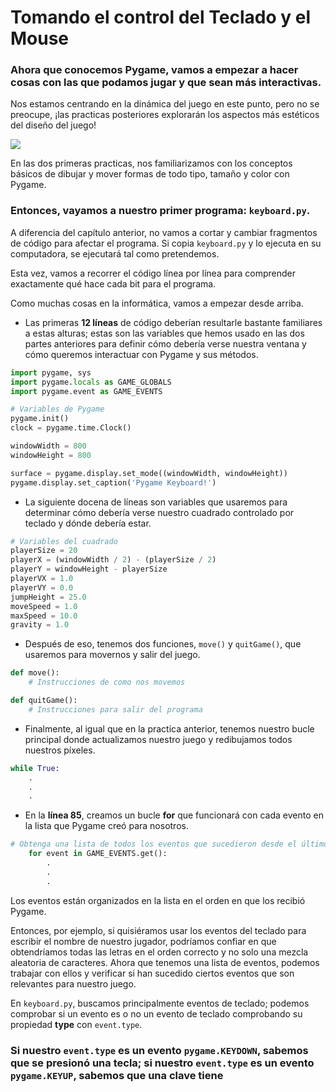 # Tomando el control del Teclado y el Mouse
### Ahora que conocemos Pygame, vamos a empezar a hacer cosas con las que podamos jugar y que sean más interactivas. 

Nos estamos centrando en la dinámica del juego en este punto, pero no se preocupe, ¡las practicas posteriores explorarán los aspectos más estéticos del diseño del juego!

![](https://media.giphy.com/media/11y8mcRPyJ4aSk/giphy.gif)

En las dos primeras practicas, nos familiarizamos con los conceptos básicos de dibujar y mover formas de todo tipo, tamaño y color con Pygame. 

### Entonces, vayamos a nuestro primer programa: `keyboard.py`. 

A diferencia del capítulo anterior, no vamos a cortar y cambiar fragmentos de código para afectar el programa. Si copia `keyboard.py` y lo ejecuta en su computadora, se ejecutará tal como pretendemos. 

Esta vez, vamos a recorrer el código línea por línea para comprender exactamente qué hace cada bit para el programa. 

Como muchas cosas en la informática, vamos a empezar desde arriba.

 - Las primeras **12 líneas** de código deberían resultarle bastante familiares a estas alturas; estas son las variables que hemos usado en las dos partes anteriores para definir cómo debería verse nuestra ventana y cómo queremos interactuar con Pygame y sus métodos.
```python
import pygame, sys
import pygame.locals as GAME_GLOBALS
import pygame.event as GAME_EVENTS

# Variables de Pygame
pygame.init()
clock = pygame.time.Clock()

windowWidth = 800
windowHeight = 800

surface = pygame.display.set_mode((windowWidth, windowHeight))
pygame.display.set_caption('Pygame Keyboard!')
```

- La siguiente docena de líneas son variables que usaremos para determinar cómo debería verse nuestro cuadrado controlado por teclado y dónde debería estar. 
```python
# Variables del cuadrado
playerSize = 20
playerX = (windowWidth / 2) - (playerSize / 2)
playerY = windowHeight - playerSize
playerVX = 1.0
playerVY = 0.0
jumpHeight = 25.0
moveSpeed = 1.0
maxSpeed = 10.0
gravity = 1.0
```
 - Después de eso, tenemos dos funciones, `move()` y `quitGame()`, que usaremos para movernos y salir del juego. 
```python
def move():
	# Instrucciones de como nos movemos

def quitGame():
	# Instrucciones para salir del programa
```
 - Finalmente, al igual que en la practica anterior, tenemos nuestro bucle principal donde actualizamos nuestro juego y redibujamos todos nuestros píxeles.

```python
while True:
	. 
	. 
	.
```
- En la **línea 85**, creamos un bucle **for** que funcionará con cada evento en la lista que Pygame creó para nosotros. 
```python
# Obtenga una lista de todos los eventos que sucedieron desde el último rediseño
    for event in GAME_EVENTS.get():
	    .
	    .
	    .
```
Los eventos están organizados en la lista en el orden en que los recibió Pygame. 

Entonces, por ejemplo, si quisiéramos usar los eventos del teclado para escribir el nombre de nuestro jugador, podríamos confiar en que obtendríamos todas las letras en el orden correcto y no solo una mezcla aleatoria de caracteres. Ahora que tenemos una lista de eventos, podemos trabajar con ellos y verificar si han sucedido ciertos eventos que son relevantes para nuestro juego. 

En `keyboard.py`, buscamos principalmente eventos de teclado; podemos comprobar si un evento es o no un evento de teclado comprobando su propiedad **type** con `event.type`. 

### Si nuestro `event.type` es un evento `pygame.KEYDOWN`, sabemos que se presionó una tecla; si nuestro `event.type` es un evento `pygame.KEYUP`, sabemos que una clave tiene


<!--stackedit_data:
eyJoaXN0b3J5IjpbNTg3Nzk1Mzk4LDYzMzY4ODk3MiwtOTkxOD
AyMDAxLDE2MDcxNjQ1MTgsMzMwMzk1OTE3LC0xMzg5MTY1NjYs
LTE1MjM3OTAzMzcsLTU4ODU5Njk2NSwxNjg4MTM2ODI0LDgzNT
QzNTY4NiwtNzg0ODcxMDEyLC03OTEzNTIyNDYsMTQ0NzM4ODk4
XX0=
-->